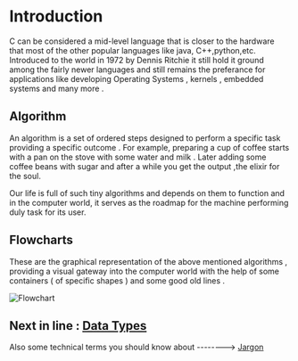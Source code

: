 # Introduction
C can be considered a mid-level language that is closer to the hardware that most of the other popular languages like java, C++,python,etc.
Introduced to the world in 1972 by Dennis Ritchie it still hold it ground among the fairly newer languages and still remains the preferance for applications like developing Operating Systems , kernels , embedded systems and many more .

## Algorithm

An algorithm is a set of ordered steps designed to perform a specific task providing a specific outcome .
For example, preparing a cup of coffee starts with a pan on the stove with some water and milk . Later adding some coffee beans with sugar and after  a while you get the output ,the elixir for the soul.

Our life is full of such tiny algorithms and depends on them to function and in the computer world, it serves as the roadmap for the machine performing duly task for its user.

## Flowcharts 

These are the graphical representation of the above mentioned algorithms , providing a visual gateway into the computer world with the help of some containers ( of specific shapes ) and some good old lines .

<img src="" alt="Flowchart">

## Next in line : [Data Types](#Data_types)

Also some technical terms you should know about  --------> [Jargon](#Jargon)





